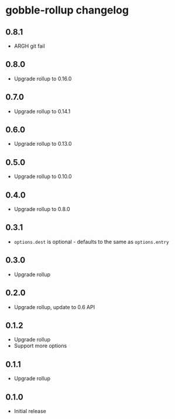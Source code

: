 # gobble-rollup changelog

## 0.8.1

* ARGH git fail

## 0.8.0

* Upgrade rollup to 0.16.0

## 0.7.0

* Upgrade rollup to 0.14.1

## 0.6.0

* Upgrade rollup to 0.13.0

## 0.5.0

* Upgrade rollup to 0.10.0

## 0.4.0

* Upgrade rollup to 0.8.0

## 0.3.1

* `options.dest` is optional - defaults to the same as `options.entry`

## 0.3.0

* Upgrade rollup

## 0.2.0

* Upgrade rollup, update to 0.6 API

## 0.1.2

* Upgrade rollup
* Support more options

## 0.1.1

* Upgrade rollup

## 0.1.0

* Initial release
